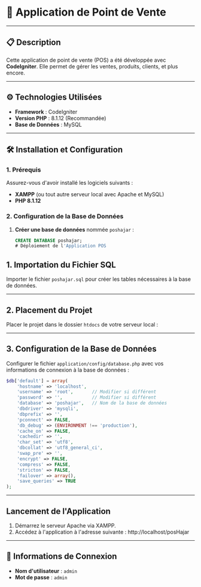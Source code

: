 # 📌 **Application de Point de Vente**

---

## 📋 **Description**

Cette application de point de vente (POS) a été développée avec **CodeIgniter**. Elle permet de gérer les ventes, produits, clients, et plus encore.

---

## ⚙️ **Technologies Utilisées**

- **Framework** : CodeIgniter  
- **Version PHP** : 8.1.12 (Recommandée)  
- **Base de Données** : MySQL  

---

## 🛠️ **Installation et Configuration**

### **1. Prérequis**

Assurez-vous d'avoir installé les logiciels suivants :

- **XAMPP** (ou tout autre serveur local avec Apache et MySQL)  
- **PHP 8.1.12**  

### **2. Configuration de la Base de Données**

1. **Créer une base de données** nommée `poshajar` :

   ```sql
   CREATE DATABASE poshajar;
   # Déploiement de l'Application POS

## 1. Importation du Fichier SQL

Importer le fichier `poshajar.sql` pour créer les tables nécessaires à la base de données.

---

## 2. Placement du Projet

Placer le projet dans le dossier `htdocs` de votre serveur local :



---

## 3. Configuration de la Base de Données

Configurer le fichier `application/config/database.php` avec vos informations de connexion à la base de données :

```php
$db['default'] = array(
    'hostname' => 'localhost',
    'username' => 'root',       // Modifier si différent
    'password' => '',           // Modifier si différent
    'database' => 'poshajar',   // Nom de la base de données
    'dbdriver' => 'mysqli',
    'dbprefix' => '',
    'pconnect' => FALSE,
    'db_debug' => (ENVIRONMENT !== 'production'),
    'cache_on' => FALSE,
    'cachedir' => '',
    'char_set' => 'utf8',
    'dbcollat' => 'utf8_general_ci',
    'swap_pre' => '',
    'encrypt' => FALSE,
    'compress' => FALSE,
    'stricton' => FALSE,
    'failover' => array(),
    'save_queries' => TRUE
);

```
---

## **Lancement de l'Application**

1. Démarrez le serveur Apache via XAMPP.
2. Accédez à l'application à l'adresse suivante : http://localhost/posHajar

---

## 🔑 **Informations de Connexion**

- **Nom d'utilisateur** : `admin`
- **Mot de passe** : `admin`
